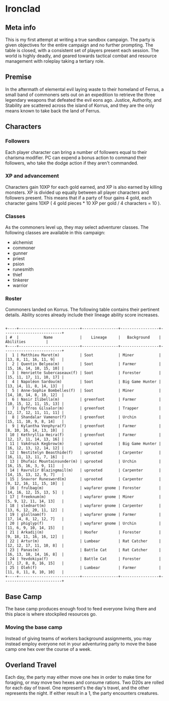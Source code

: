 # Ironclad

## Meta info
This is my first attempt at writing a true sandbox campaign. The party is given
objectives for the entire campaign and no further prompting. The table is
closed, with a consistent set of players present each session. The world is
highly deadly, and geared towards tactical combat and resource management with
roleplay taking a tertiary role.

## Premise

In the aftermath of elemental evil laying waste to their homeland of Ferrus,
a small band of commoners sets out on an expedition to retrieve the three
legendary weapons that defeated the evil eons ago. Justice, Authority, and 
Stability are scattered across the island of Korrus, and they are the only means
known to take back the land of Ferrus.

## Characters

### Followers
Each player character can bring a number of followers equal to their charisma
modifier. PC can expend a bonus action to command their followers, who take the
dodge action if they aren't commanded.

### XP and advancement
Characters gain 10XP for each gold earned, and XP is also earned by killing
monsters. XP is divided up equally between all player characters and followers
present. This means that if a party of four gains 4 gold, each character gains
10XP ( 4 gold pieces * 10 XP per gold / 4 characters = 10 ).

### Classes
As the commoners level up, they may select adventurer classes.
The following classes are available in this campaign:
- alchemist
- commoner
- gunner
- priest
- psion
- runesmith
- thief
- tinkerer
- warrior

### Roster
Commoners landed on Korrus. The following table contains their pertinent
details. Ability scores already include their lineage ability score increases.

```

+----+---------------------------+----------------+-----------------+--------------------------+
| #  |           Name            |    Lineage     |   Background    |        Abilities         |
+----+---------------------------+----------------+-----------------+--------------------------+
|  1 | Matthieu Maret(m)         | Soot           | Miner           | [13, 8, 11, 16, 11, 9]   |
|  2 | Quentin Belyea(m)         | Soot           | Farmer          | [15, 16, 14, 10, 15, 10] |
|  3 | Henriette Subercaseaux(f) | Soot           | Forester        | [15, 11, 17, 11, 10, 17] |
|  4 | Napoléon Sardou(m)        | Soot           | Big Game Hunter | [13, 14, 11, 8, 14, 13]  |
|  5 | Anne-Sophie Bombelles(f)  | Soot           | Miner           | [14, 10, 14, 8, 10, 12]  |
|  6 | Nasir Ilibella(m)         | greenfoot      | Farmer          | [10, 15, 12, 11, 15, 13] |
|  7 | Dyffros Gilsalor(m)       | greenfoot      | Trapper         | [12, 17, 12, 11, 11, 11] |
|  8 | Shandalar Vamenor(f)      | greenfoot      | Urchin          | [15, 11, 10, 9, 8, 14]   |
|  9 | Kylantha Venphyra(f)      | greenfoot      | Farmer          | [8, 10, 16, 14, 13, 10]  |
| 10 | Kethryllia Heira(f)       | greenfoot      | Farmer          | [12, 17, 11, 14, 13, 16] |
| 11 | Vakdruik Kegbrow(m)       | uprooted       | Big Game Hunter | [16, 12, 13, 12, 14, 12] |
| 12 | Nestitelyn Beasthide(f)   | uprooted       | Carpenter       | [16, 11, 13, 11, 7, 16]  |
| 13 | Dhufaic Mountainsunder(m) | uprooted       | Urchin          | [16, 15, 16, 3, 9, 11]   |
| 14 | Ravrulir Blazingmail(m)   | uprooted       | Carpenter       | [14, 15, 13, 12, 9, 7]   |
| 15 | Snavror Runesword(m)      | uprooted       | Carpenter       | [9, 12, 16, 11, 15, 10]  |
| 16 | frulbag(m)                | wayfarer gnome | Forester        | [14, 16, 12, 15, 13, 5]  |
| 17 | freeknum(m)               | wayfarer gnome | Miner           | [5, 9, 12, 11, 14, 13]   |
| 18 | slednart(m)               | wayfarer gnome | Carpenter       | [13, 6, 12, 20, 11, 12]  |
| 19 | glollnam(f)               | wayfarer gnome | Farmer          | [17, 14, 8, 12, 12, 7]   |
| 20 | phiglyp(f)                | wayfarer gnome | Urchin          | [11, 6, 9, 10, 14, 15]   |
| 21 | Arkadij(m)                | Hoofer         | Forester        | [9, 18, 11, 16, 16, 12]  |
| 22 | Artur(m)                  | Lumbear        | Rat Catcher     | [12, 12, 17, 11, 10, 8]  |
| 23 | Panas(m)                  | Battle Cat     | Rat Catcher     | [16, 13, 18, 14, 16, 8]  |
| 24 | Yevdokiya(f)              | Battle Cat     | Forester        | [17, 17, 8, 8, 16, 15]   |
| 25 | Oleh(f)                   | Lumbear        | Farmer          | [11, 8, 11, 8, 10, 10]   |
+----+---------------------------+----------------+-----------------+--------------------------+
```

## Base Camp
The base camp produces enough food to feed everyone living there and this place
is where stockpiled resources go.

### Moving the base camp
Instead of giving teams of workers background assignments, you may instead
employ everyone not in your adventuring party to move the base camp one
hex over the course of a week.

## Overland Travel
Each day, the party may either move one hex in order to make time for foraging,
or may move two hexes and consume rations. Two D20s are rolled for each day of
travel. One represent's the day's travel, and the other represents the night.
If either result in a 1, the party encounters creatures.
